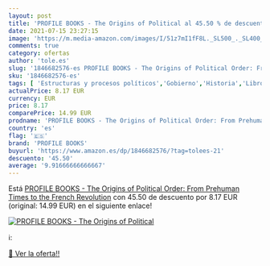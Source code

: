 ```yaml
---
layout: post
title: 'PROFILE BOOKS - The Origins of Political al 45.50 % de descuento'
date: 2021-07-15 23:27:15
image: 'https://m.media-amazon.com/images/I/51z7mI1fF8L._SL500_._SL400_.jpg'
comments: true
category: ofertas
author: 'tole.es'
slug: '1846682576-es PROFILE BOOKS - The Origins of Political Order: From...'
sku: '1846682576-es'
tags: [ 'Estructuras y procesos políticos','Gobierno','Historia','Libros','Política','Sociedad y ciencias sociales','Sociedad y cultura','Teoría política','profile books', ]
actualPrice: 8.17 EUR
currency: EUR
price: 8.17
comparePrice: 14.99 EUR
prodname: 'PROFILE BOOKS - The Origins of Political Order: From Prehuman Times to the French Revolution'
country: 'es'
flag: '🇪🇸'
brand: 'PROFILE BOOKS'
buyurl: 'https://www.amazon.es/dp/1846682576/?tag=tolees-21'
descuento: '45.50'
average: '9.91666666666667'
---
```


Está [PROFILE BOOKS - The Origins of Political Order: From Prehuman Times to the French Revolution](https://www.amazon.es/dp/1846682576/?tag=tolees-21) con 45.50 de descuento por 8.17 EUR (original: 14.99 EUR) en el siguiente enlace!

[![PROFILE BOOKS - The Origins of Political](https://m.media-amazon.com/images/I/51z7mI1fF8L._SL500_._SL400_.jpg)](https://www.amazon.es/dp/1846682576/?tag=tolees-21)

ℹ️:


[🛒 Ver la oferta!!](https://www.amazon.es/dp/1846682576/?tag=tolees-21)
